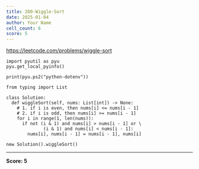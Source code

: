 ```yaml
---
title: 280-Wiggle-Sort
date: 2025-01-04
author: Your Name
cell_count: 6
score: 5
---
```


https://leetcode.com/problems/wiggle-sort


```
import pyutil as pyu
pyu.get_local_pyinfo()
```


```
print(pyu.ps2("python-dotenv"))
```


```
from typing import List
```


```
class Solution:
  def wiggleSort(self, nums: List[int]) -> None:
    # 1. if i is even, then nums[i] <= nums[i - 1]
    # 2. if i is odd, then nums[i] >= nums[i - 1]
    for i in range(1, len(nums)):
      if not (i & 1) and nums[i] > nums[i - 1] or \
              (i & 1) and nums[i] < nums[i - 1]:
        nums[i], nums[i - 1] = nums[i - 1], nums[i]
```


```
new Solution().wiggleSort()
```


---
**Score: 5**